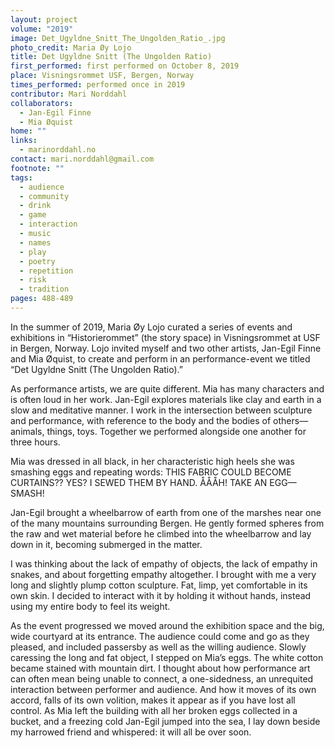 ```yaml
---
layout: project
volume: "2019"
image: Det_Ugyldne_Snitt_The_Ungolden_Ratio_.jpg
photo_credit: Maria Øy Lojo
title: Det Ugyldne Snitt (The Ungolden Ratio)
first_performed: first performed on October 8, 2019
place: Visningsrommet USF, Bergen, Norway
times_performed: performed once in 2019
contributor: Mari Norddahl
collaborators:
  - Jan-Egil Finne
  - Mia Øquist
home: ""
links:
  - marinorddahl.no
contact: mari.norddahl@gmail.com
footnote: ""
tags:
  - audience
  - community
  - drink
  - game
  - interaction
  - music
  - names
  - play
  - poetry
  - repetition
  - risk
  - tradition
pages: 488-489
---
```


In the summer of 2019, Maria Øy Lojo curated a series of events and exhibitions in “Historierommet” (the story space) in Visningsrommet at USF in Bergen, Norway. Lojo invited myself and two other artists, Jan-Egil Finne and Mia Øquist, to create and perform in an performance-event we titled “Det Ugyldne Snitt (The Ungolden Ratio).”

As performance artists, we are quite different. Mia has many characters and is often loud in her work. Jan-Egil explores materials like clay and earth in a slow and meditative manner. I work in the intersection between sculpture and performance, with reference to the body and the bodies of others—animals, things, toys. Together we performed alongside one another for three hours.

Mia was dressed in all black, in her characteristic high heels she was smashing eggs and repeating words: THIS FABRIC COULD BECOME CURTAINS?? YES? I SEWED THEM BY HAND. ÅÅÅH! TAKE AN EGG—SMASH!

Jan-Egil brought a wheelbarrow of earth from one of the marshes near one of the many mountains surrounding Bergen. He gently formed spheres from the raw and wet material before he climbed into the wheelbarrow and lay down in it, becoming submerged in the matter.

I was thinking about the lack of empathy of objects, the lack of empathy in snakes, and about forgetting empathy altogether. I brought with me a very long and slightly plump cotton sculpture. Fat, limp, yet comfortable in its own skin. I decided to interact with it by holding it without hands, instead using my entire body to feel its weight.

As the event progressed we moved around the exhibition space and the big, wide courtyard at its entrance. The audience could come and go as they pleased, and included passersby as well as the willing audience. Slowly caressing the long and fat object, I stepped on Mia’s eggs. The white cotton became stained with mountain dirt. I thought about how performance art can often mean being unable to connect, a one-sidedness, an unrequited interaction between performer and audience. And how it moves of its own accord, falls of its own volition, makes it appear as if you have lost all control. As Mia left the building with all her broken eggs collected in a bucket, and a freezing cold Jan-Egil jumped into the sea, I lay down beside my harrowed friend and whispered: it will all be over soon.
